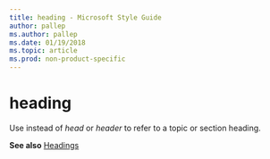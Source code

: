 ```yaml
---
title: heading - Microsoft Style Guide
author: pallep
ms.author: pallep
ms.date: 01/19/2018
ms.topic: article
ms.prod: non-product-specific
---
```


# heading

Use instead of *head* or *header* to refer to a topic or section heading.

**See also** [Headings](/style-guide/scannable-content/headings)
